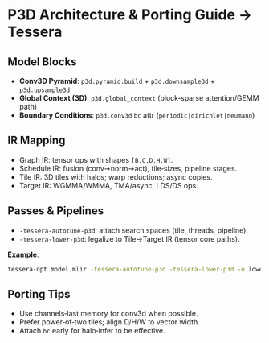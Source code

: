 <!-- MERGE-START: P3D_Architecture -->
# P3D Architecture & Porting Guide → Tessera

## Model Blocks
- **Conv3D Pyramid**: `p3d.pyramid.build` + `p3d.downsample3d` + `p3d.upsample3d`
- **Global Context (3D)**: `p3d.global_context` (block‑sparse attention/GEMM path)
- **Boundary Conditions**: `p3d.conv3d` `bc` attr (`periodic|dirichlet|neumann`)

## IR Mapping
- Graph IR: tensor ops with shapes `[B,C,D,H,W]`.
- Schedule IR: fusion (conv→norm→act), tile‑sizes, pipeline stages.
- Tile IR: 3D tiles with halos; warp reductions; async copies.
- Target IR: WGMMA/WMMA, TMA/async, LDS/DS ops.

## Passes & Pipelines
- `-tessera-autotune-p3d`: attach search spaces (tile, threads, pipeline).
- `-tessera-lower-p3d`: legalize to Tile→Target IR (tensor core paths).

**Example**:
```bash
tessera-opt model.mlir -tessera-autotune-p3d -tessera-lower-p3d -o lowered.mlir
```

## Porting Tips
- Use channels‑last memory for conv3d when possible.
- Prefer power‑of‑two tiles; align D/H/W to vector width.
- Attach `bc` early for halo‑infer to be effective.
<!-- MERGE-END: P3D_Architecture -->
